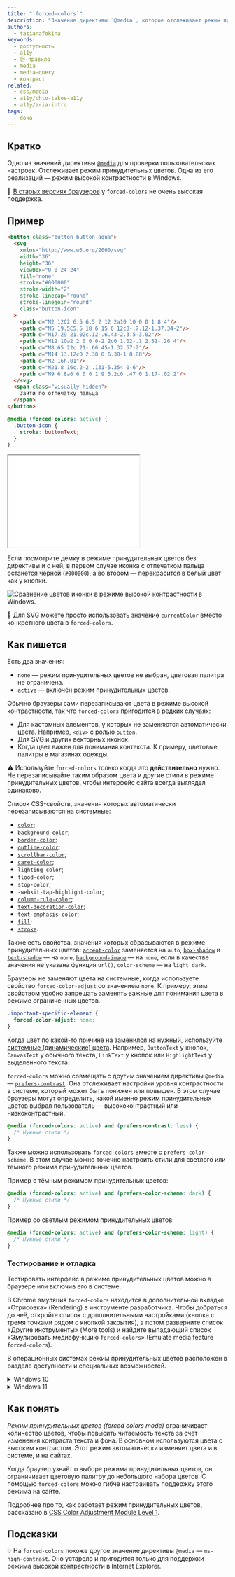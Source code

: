 ```yaml
---
title: "`forced-colors`"
description: "Значение директивы `@media`, которое отслеживает режим принудительных цветов."
authors:
  - tatianafokina
keywords:
  - доступность
  - a11y
  - ＠-правило
  - media
  - media-query
  - контраст
related:
  - css/media
  - a11y/chto-takoe-a11y
  - a11y/aria-intro
tags:
  - doka
---
```


## Кратко

Одно из значений директивы [`@media`](/css/media/) для проверки пользовательских настроек. Отслеживает режим принудительных цветов. Одна из его реализаций — режим высокой контрастности в Windows.

<aside>

👴 [В старых версиях браузеров](https://caniuse.com/mdn-css_at-rules_media_forced-colors) у `forced-colors` не очень высокая поддержка.

</aside>

## Пример

```html
<button class="button button-aqua">
  <svg
    xmlns="http://www.w3.org/2000/svg"
    width="36"
    height="36"
    viewBox="0 0 24 24"
    fill="none"
    stroke="#000000"
    stroke-width="2"
    stroke-linecap="round"
    stroke-linejoin="round"
    class="button-icon"
  >
    <path d="M2 12C2 6.5 6.5 2 12 2a10 10 0 0 1 8 4"/>
    <path d="M5 19.5C5.5 18 6 15 6 12c0-.7.12-1.37.34-2"/>
    <path d="M17.29 21.02c.12-.6.43-2.3.5-3.02"/>
    <path d="M12 10a2 2 0 0 0-2 2c0 1.02-.1 2.51-.26 4"/>
    <path d="M8.65 22c.21-.66.45-1.32.57-2"/>
    <path d="M14 13.12c0 2.38 0 6.38-1 8.88"/>
    <path d="M2 16h.01"/>
    <path d="M21.8 16c.2-2 .131-5.354 0-6"/>
    <path d="M9 6.8a6 6 0 0 1 9 5.2c0 .47 0 1.17-.02 2"/>
  </svg>
  <span class="visually-hidden">
    Зайти по отпечатку пальца
  </span>
</button>
```

```css
@media (forced-colors: active) {
  .button-icon {
    stroke: buttonText;
  }
}
```

<iframe title="Кнопка с SVG-иконкой" src="demos/button-w-icon/" height="210"></iframe>

Если посмотрите демку в режиме принудительных цветов без директивы и с ней, в первом случае иконка с отпечатком пальца останется чёрной (`#000000`), а во втором — перекрасится в белый цвет как у кнопки.

![Сравнение цветов иконки в режиме высокой контрастности в Windows.](images/forced-colors.png)

<aside>

🎨 Для SVG можете просто использовать значение `currentColor` вместо конкретного цвета в `forced-colors`.

</aside>

## Как пишется

Есть два значения:

- `none` — режим принудительных цветов не выбран, цветовая палитра не ограничена.
- `active` — включён режим принудительных цветов.

Обычно браузеры сами перезаписывают цвета в режиме высокой контрастности, так что `forced-colors` пригодится в редких случаях:

- Для кастомных элементов, у которых не заменяются автоматически цвета. Например, `<div>` [с ролью `button`](/a11y/role-button/).
- Для SVG и других векторных иконок.
- Когда цвет важен для понимания контекста. К примеру, цветовые палитры в магазинах одежды.

<aside>

⚠️ Используйте `forced-colors` только когда это **действительно** нужно. Не перезаписывайте таким образом цвета и другие стили в режиме принудительных цветов, чтобы интерфейс сайта всегда выглядел одинаково.

</aside>

Список CSS-свойств, значения которых автоматически перезаписываются на системные:

- [`color`](/css/color/);
- [`background-color`](/css/background-color/);
- [`border-color`](/css/border-color/);
- [`outline-color`](/css/outline-color/);
- [`scrollbar-color`](/css/scrollbar-color/);
- [`caret-color`](/css/caret-color/);
- `lighting-color`;
- `flood-color`;
- `stop-color`;
- `-webkit-tap-highlight-color`;
- [`column-rule-color`](/css/column-rule-color/);
- [`text-decoration-color`](/css/text-decoration-color/);
- `text-emphasis-color`;
- [`fill`](/css/fill/);
- [`stroke`](/css/stroke/).

Также есть свойства, значения которых сбрасываются в режиме принудительных цветов: [`accent-color`](/css/accent-color/) заменяется на `auto`, [`box-shadow`](/css/box-shadow/) и [`text-shadow`](/css/text-shadow/) — на `none`, [`background-image`](/css/background-image/) — на `none`, если в качестве значения не указана функция `url()`, `color-scheme` — на `light dark`.

Браузеры не заменяют цвета на системные, когда используете свойство `forced-color-adjust` со значением `none`. К примеру, этим свойством удобно запрещать заменять важные для понимания цвета в режиме ограниченных цветов.

```css
.important-specific-element {
  forced-color-adjust: none;
}
```

Когда цвет по какой-то причине на заменился на нужный, используйте [системные (динамические) цвета](https://developer.mozilla.org/en-US/docs/Web/CSS/color_value#system_colors). Например, `ButtonText` у кнопок, `CanvasText` у обычного текста, `LinkText` у кнопок или `HighlightText` у выделенного текста.

`forced-colors` можно совмещать с другим значением директивы `@media` — [`prefers-contrast`](/a11y/prefers-contrast/). Она отслеживает настройки уровня контрастности в системе, который может быть понижен или повышен. В этом случае браузеры могут определить, какой именно режим принудительных цветов выбрал пользователь — высококонтрастный или низкоконтрастный.

```css
@media (forced-colors: active) and (prefers-contrast: less) {
  /* Нужные стили */
}
```

Также можно использовать `forced-colors` вместе с `prefers-color-scheme`. В этом случае можно точечно настроить стили для светлого или тёмного режима принудительных цветов.

Пример с тёмным режимом принудительных цветов:

```css
@media (forced-colors: active) and (prefers-color-scheme: dark) {
  /* Нужные стили */
}
```

Пример со светлым режимом принудительных цветов:

```css
@media (forced-colors: active) and (prefers-color-scheme: light) {
  /* Нужные стили */
}
```

### Тестирование и отладка

Тестировать интерфейс в режиме принудительных цветов можно в браузере или включив его в системе.

В Chrome эмуляция `forced-colors` находится в дополнительной вкладке «Отрисовка» (Rendering) в инструменте разработчика. Чтобы добраться до неё, откройте список с дополнительными настройками (кнопка с тремя точками рядом с кнопкой закрытия), а потом разверните список «Другие инструменты» (More tools) и найдите выпадающий список «Эмулировать медиафункцию `forced-colors`» (Emulate media feature `forced-colors`).

В операционных системах режим принудительных цветов расположен в разделе доступности и специальных возможностей.

<details>
  <summary>Windows 10</summary>

  Настройки (Settings) > Специальные возможности (Ease of Access) > Высокая контрастность (High Contrast) > Включить режим высокой контрастности (Turn on high contrast). После выбрать одну из уже готовых тем с чёрным режимом высокой контрастности (High Contrast Black), белым режимом высокой контрастности (High Contrast White), комбинацией двух предыдущих тем или настроить свою.

</details>

<details>
  <summary>Windows 11</summary>

  Настройки (Settings) > Специальные возможности (Accessibility) > Контрастные темы (Contrast themes). После выбрать одну из уже готовых тем: «Водная» (Aquatic), «Пустыня» (Desert), «Сумерки» (Dusk), «Ночное небо» (Night sky) или настроить свою.

</details>

## Как понять

_Режим принудительных цветов (forced colors mode)_ ограничивает количество цветов, чтобы повысить читаемость текста за счёт изменения контраста текста и фона. В основном используются цвета с высоким контрастом. Этот режим автоматически изменяет цвета и в системе, и на сайтах.

Когда браузер узнаёт о выборе режима принудительных цветов, он ограничивает цветовую палитру до небольшого набора цветов. С помощью `forced-colors` можно гибче настраивать поддержку этого режима на сайте.

Подробнее про то, как работает режим принудительных цветов, рассказано в [CSS Color Adjustment Module Level 1](https://drafts.csswg.org/css-color-adjust-1/#forced).

## Подсказки

💡 На `forced-colors` похоже другое значение директивы `@media` — `ms-high-contrast`. Оно устарело и пригодится только для поддержки режима высокой контрастности в Internet Explorer.
